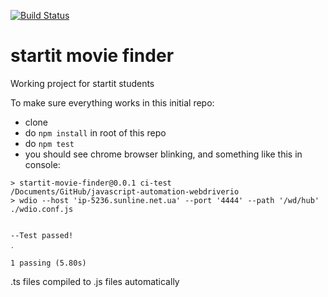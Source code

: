 [![Build Status](https://travis-ci.org/StartITProtractorJS/6-starit-js-ui-automation-RoukSonix.svg?branch=master)](https://travis-ci.org/StartITProtractorJS/6-starit-js-ui-automation-RoukSonix)

# startit movie finder
Working project for startit students


To make sure everything works in this initial repo:
- clone
- do `npm install` in root of this repo
- do `npm test`
- you should see chrome browser blinking, and something like this in console:
```
> startit-movie-finder@0.0.1 ci-test 
/Documents/GitHub/javascript-automation-webdriverio
> wdio --host 'ip-5236.sunline.net.ua' --port '4444' --path '/wd/hub'  ./wdio.conf.js


--Test passed!
․

1 passing (5.80s)
```


.ts files compiled to .js files automatically
